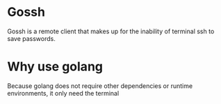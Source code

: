 # Gossh

Gossh is a remote client that makes up for the inability of terminal ssh to save passwords.

# Why use golang

Because golang does not require other dependencies or runtime environments, it only need the terminal
